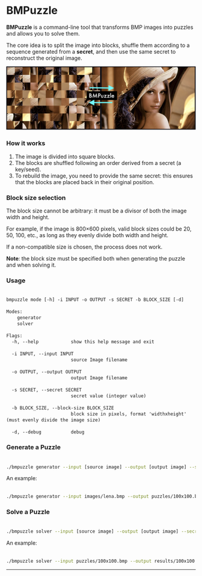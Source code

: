 # BMPuzzle

**BMPuzzle** is a command-line tool that transforms BMP images into puzzles and allows you to solve them. 

The core idea is to split the image into blocks, shuffle them according to a sequence generated from a **secret**, and then use the same secret to reconstruct the original image.

![bmpuzzle](./bmpuzzle.png)

### How it works

1. The image is divided into square blocks.
2. The blocks are shuffled following an order derived from a secret (a key/seed).
3. To rebuild the image, you need to provide the same secret: this ensures that the blocks are placed back in their original position.

### Block size selection

The block size cannot be arbitrary: it must be a divisor of both the image width and height.

For example, if the image is 800×600 pixels, valid block sizes could be 20, 50, 100, etc., as long as they evenly divide both width and height.

If a non-compatible size is chosen, the process does not work.

**Note**: the block size must be specified both when generating the puzzle and when solving it.

### Usage

```text

bmpuzzle mode [-h] -i INPUT -o OUTPUT -s SECRET -b BLOCK_SIZE [-d]

Modes:
    generator
    solver

Flags:
  -h, --help            show this help message and exit

  -i INPUT, --input INPUT
                        source Image filename
  
  -o OUTPUT, --output OUTPUT
                        output Image filename
  
  -s SECRET, --secret SECRET
                        secret value (integer value)
  
  -b BLOCK_SIZE, --block-size BLOCK_SIZE
                        block size in pixels, format 'widthxheight' (must evenly divide the image size)
  
  -d, --debug           debug

```

### Generate a Puzzle

```bash

./bmpuzzle generator --input [source image] --output [output image] --secret [secret value] --block-size <block size [widthxheight]>

```

An example:

```bash

./bmpuzzle generator --input images/lena.bmp --output puzzles/100x100.bmp --secret 1234567890 --block-size 100x100

```

### Solve a Puzzle

```bash

./bmpuzzle solver --input [source image] --output [output image] --secret [secret value] --block-size <block size [widthxheight]>

```

An example:

```bash

./bmpuzzle solver --input puzzles/100x100.bmp --output results/100x100.bmp --secret 1234567890 --block-size 100x100

```

---
